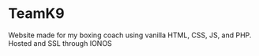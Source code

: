 # TeamK9
Website made for my boxing coach using vanilla HTML, CSS, JS, and PHP. Hosted and SSL through IONOS
